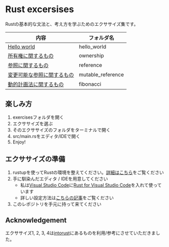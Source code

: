 # Rust excersises

Rustの基本的な文法と、考え方を学ぶためのエクササイズ集です。

|内容|フォルダ名|
|---|--------|
|[Hello world](/exercises/hello_world/)|hello_world|
|[所有権に関するもの](/exercises/ownership/)|ownership|
|[参照に関するもの](/exercises/reference/)|reference|
|[変更可能な参照に関するもの](/excersises/mutable_reference/)|mutable_reference|
|[動的計画法に関するもの](/excersises/fibonacci/)|fibonacci|

## 楽しみ方

1. exercisesフォルダを開く
2. エクササイズを選ぶ
3. そのエクササイズのフォルダをターミナルで開く
4. src/main.rsをエディタ/IDEで開く
5. Enjoy!

## エクササイズの準備

1. rustupを使ってRustの環境を整えてください。[詳細はこちら](http://qiita.com/chikoski/items/b6461367e8c3875bb235)をご覧ください
2. 手に馴染んだエディタ / IDEを用意してください
   - 私は[Visual Studio Code](https://code.visualstudio.com/)に[Rust for Visual Studio Code](https://github.com/editor-rs/vscode-rust)を入れて使っています
   - 詳しい設定方法は[こちらの記事](http://qiita.com/skitoy4321/items/0bf6826f948720bed821)をご覧ください
3. このレポジトリを手元に持って来てください

## Acknowledgement 

エクササイズ1, 2, 3, 4は[intorust](https://intorust.com/)にあるものを利用/参考にさせていただきました。